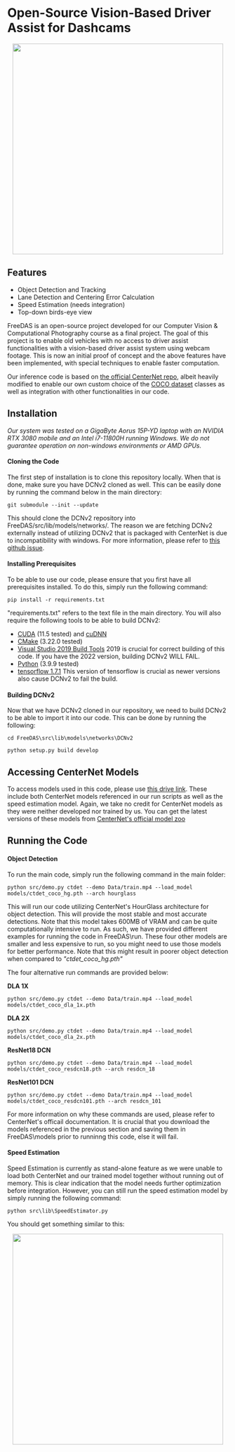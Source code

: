 # Open-Source Vision-Based Driver Assist for Dashcams
<p align="center"> <img src='readme/obsandlane.gif' align="center" height="480px"> 
  
## Features

- Object Detection and Tracking
- Lane Detection and Centering Error Calculation
- Speed Estimation (needs integration)
- Top-down birds-eye view

FreeDAS is an open-source project developed for our Computer Vision & Computational Photography course as a final project. The goal of this project is to enable old vehicles with no access to driver assist functionalities with a vision-based driver assist system using webcam footage. This is now an initial proof of concept and the above features have been implemented, with special techniques to enable faster computation.

Our inference code is based on [the official CenterNet repo](https://github.com/xingyizhou/CenterNet), albeit heavily modified to enable our own custom choice of the [COCO dataset](https://cocodataset.org/#home) classes as well as integration with other functionalities in our code. 

## Installation
*Our system was tested on a GigaByte Aorus 15P-YD laptop with an NVIDIA RTX 3080 mobile and an Intel i7-11800H running Windows. We do not guarantee operation on non-windows environments or AMD GPUs.*
#### Cloning the Code
The first step of installation is to clone this repository locally. When that is done, make sure you have DCNv2 cloned as well. This can be easily done by running the command below in the main directory:
```
git submodule --init --update
```
This should clone the DCNv2 repository into FreeDAS/src/lib/models/networks/. The reason we are fetching DCNv2 externally instead of utilizing DCNv2 that is packaged with CenterNet is due to incompatibility with windows. For more information, please refer to [this github issue](https://github.com/xingyizhou/CenterNet/issues/7).

#### Installing Prerequisites
To be able to use our code, please ensure that you first have all prerequisites installed. To do this, simply run the following command:
```
pip install -r requirements.txt
```
"requirements.txt" refers to the text file in the main directory.
You will also require the following tools to be able to build DCNv2:

- [CUDA](https://developer.nvidia.com/cuda-downloads) (11.5 tested) and [cuDNN](https://developer.nvidia.com/rdp/cudnn-download)
- [CMake](https://cmake.org/download/) (3.22.0 tested)
- [Visual Studio 2019 Build Tools](https://visualstudio.microsoft.com/vs/older-downloads/) 2019 is crucial for correct building of this code. If you have the 2022 version, building DCNv2 WILL FAIL.
- [Python](https://pytorch.org/) (3.9.9 tested)
- [tensorflow 1.7.1](https://www.tensorflow.org/install/pip#3.-install-the-tensorflow-pip-package) This version of tensorflow is crucial as newer versions also cause DCNv2 to fail the build.

#### Building DCNv2
Now that we have DCNv2 cloned in our repository, we need to build DCNv2 to be able to import it into our code. This can be done by running the following:
```
cd FreeDAS\src\lib\models\networks\DCNv2

python setup.py build develop
```
## Accessing CenterNet Models
To access models used in this code, please use [this drive link](https://drive.google.com/drive/folders/1l3nlYQu2W2VkrBAMXB0dXvi6bFceBnZf?usp=sharing). These include both CenterNet models referenced in our run scripts as well as the speed estimation model. Again, we take no credit for CenterNet models as they were neither developed nor trained by us. You can get the latest versions of these models from [CenterNet's official model zoo](https://github.com/xingyizhou/CenterNet/blob/master/readme/MODEL_ZOO.md)
## Running the Code
#### Object Detection
To run the main code, simply run the following command in the main folder:
```
python src/demo.py ctdet --demo Data/train.mp4 --load_model models/ctdet_coco_hg.pth --arch hourglass
```
This will run our code utilizing CenterNet's HourGlass architecture for object detection. This will provide the most stable and most accurate detections. Note that this model takes 600MB of VRAM and can be quite computationally intensive to run. As such, we have provided different examples for running the code in FreeDAS\run. These four other models are smaller and less expensive to run, so you might need to use those models for better performance. Note that this might result in poorer object detection when compared to *"ctdet_coco_hg.pth"*

The four alternative run commands are provided below:

**DLA 1X**
```
python src/demo.py ctdet --demo Data/train.mp4 --load_model models/ctdet_coco_dla_1x.pth
```
**DLA 2X**
```
python src/demo.py ctdet --demo Data/train.mp4 --load_model models/ctdet_coco_dla_2x.pth
```
**ResNet18 DCN**
```
python src/demo.py ctdet --demo Data/train.mp4 --load_model models/ctdet_coco_resdcn18.pth --arch resdcn_18
```
**ResNet101 DCN**
```
python src/demo.py ctdet --demo Data/train.mp4 --load_model models/ctdet_coco_resdcn101.pth --arch resdcn_101
```
For more information on why these commands are used, please refer to CenterNet's officail documentation. It is crucial that you download the models referenced in the previous section and saving them in FreeDAS\models prior to runninng this code, else it will fail.
#### Speed Estimation
Speed Estimation is currently as stand-alone feature as we were unable to load both CenterNet and our trained model together without running out of memory. This is clear indication that the model needs further optimization before integration. However, you can still run the speed estimation model by simply running the following command:
```
python src\lib\SpeedEstimator.py
```
You should get something similar to this:

<p align="center"> <img src='readme/Speedestimatorvideo.gif' align="center" height="480px"> 
